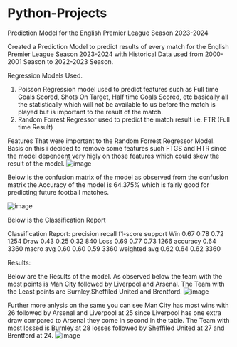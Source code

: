 # Python-Projects
Prediction Model for the English Premier League Season 2023-2024

Created a Prediction Model to predict results of every match for the English Premier League Season 2023-2024 with Historical Data used from 2000-2001 Season to 2022-2023 Season.

Regression Models Used.
1. Poisson Regression model used to predict features such as Full time Goals Scored, Shots On Target, Half time Goals Scored, etc basically all the statistically which will not be available to us before the match is played but is important to the result of the match.
2. Random Forrest Regressor used to predict the match result i.e. FTR (Full time Result)

Features That were important to the Random Forrest Regressor Model. Basis on this i decided to remove some features such FTGS and HTR since the model dependent very higly on those features which could skew the result of the model.
![image](https://github.com/sylron97/Python-Projects/assets/132649680/5bdf5ac1-f566-46bc-a05c-a2107c2f99ed)

Below is the confusion matrix of the model as observed from the confusion matrix the Accuracy of the model is 64.375% which is fairly good for predicting future football matches.


![image](https://github.com/sylron97/Python-Projects/assets/132649680/207a1544-a1a8-4e26-8608-5ac045af5d78)

Below is the Classification Report

Classification Report:
          precision    recall  f1-score   support
Win       0.67      0.78      0.72      1254
Draw       0.43      0.25      0.32       840
Loss       0.69      0.77      0.73      1266
accuracy                           0.64      3360
macro avg       0.60      0.60      0.59      3360
weighted avg       0.62      0.64      0.62      3360

Results:

Below are the Results of the model. As observed below the team with the most points is Man City followed by Liverpool and Arsenal. The Team with the Least points are Burnley,Sheffiled United and Brentford.
![image](https://github.com/sylron97/Python-Projects/assets/132649680/e506ee0e-96a9-4425-85f1-d711f488b8f0)

Further more anlysis on the same you can see Man City has most wins with 26 followed by Arsenal and Liverpool at 25 since Liverpool has one extra draw compared to Arsenal they come in second in the table. The Team with most lossed is Burnley at 28 losses followed by Sheffiled United at 27 and Brentford at 24.
![image](https://github.com/sylron97/Python-Projects/assets/132649680/29452e9a-ab84-48e0-a1b2-29dd9f076e90)



